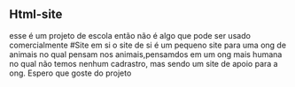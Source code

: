 ## Html-site
esse é um projeto de escola então não é algo que pode ser usado comercialmente 
#Site em si
o site de si é um pequeno site para uma ong de animais no qual pensam nos animais,pensamdos em um ong mais humana no qual não temos nenhum cadrastro, mas sendo um site de apoio para a ong.
Espero que goste do projeto
